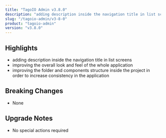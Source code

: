 ```yaml
---
title: "TagoIO Admin v3.8.0"
description: "adding description inside the navigation title in list screens"
slug: "/tagoio-admin/v3-8-0"
product: "tagoio-admin"
version: "v3.8.0"
---
```


## Highlights

- adding description inside the navigation title in list screens
- improving the overall look and feel of the whole application
- improving the folder and components structure inside the project in order to increase consistency in the application

## Breaking Changes

- None

## Upgrade Notes

- No special actions required
